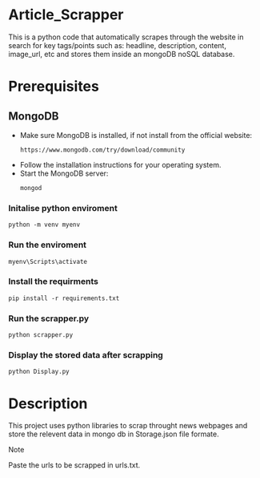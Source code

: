 # Article_Scrapper
This is a python code that automatically scrapes through the website in search for key tags/points such as: headline, description, content, image_url, etc and stores them inside an mongoDB noSQL database.

# Prerequisites
## MongoDB
* Make sure MongoDB is installed, if not install from the official website:
  ```
  https://www.mongodb.com/try/download/community
  ```
* Follow the installation instructions for your operating system.
* Start the MongoDB server:
  ```
  mongod
  ```
  

### Initalise python enviroment
```
python -m venv myenv
```
### Run the enviroment
```
myenv\Scripts\activate
```

### Install the requirments
```
pip install -r requirements.txt
```
### Run the scrapper.py
```
python scrapper.py
```
### Display the stored data after scrapping
```
python Display.py
```

# Description
This project uses python libraries to scrap throught news webpages and store the relevent data in mongo db in Storage.json file formate. 

> [!NOTE]
> Paste the urls to be scrapped in urls.txt.
